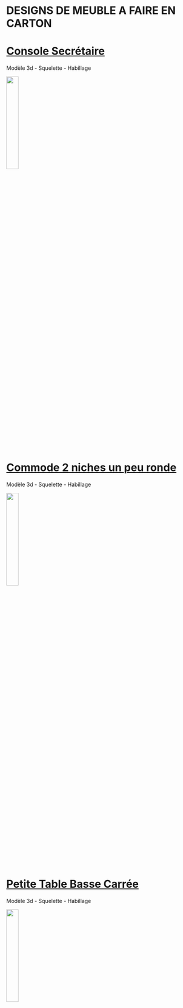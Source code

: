 # DESIGNS DE MEUBLE A FAIRE EN CARTON

# [Console Secrétaire](https://raw.githubusercontent.com/gilboonet/designs/master/MEUBLES/0001.obj)
Modèle 3d - Squelette - Habillage

<img src="https://raw.githubusercontent.com/gilboonet/designs/master/MEUBLES/0001.png" width=25% height=25%>

# [Commode 2 niches un peu ronde](https://raw.githubusercontent.com/gilboonet/designs/master/MEUBLES/0002.obj)
Modèle 3d - Squelette - Habillage

<img src="https://raw.githubusercontent.com/gilboonet/designs/master/MEUBLES/0002.png" width=25% height=25%>

# [Petite Table Basse Carrée](https://raw.githubusercontent.com/gilboonet/designs/master/MEUBLES/0003.obj)
Modèle 3d - Squelette - Habillage

<img src="https://raw.githubusercontent.com/gilboonet/designs/master/MEUBLES/0003.png" width=25% height=25%>
